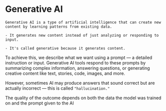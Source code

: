 # Generative AI

```
Generative AI is a type of artificial intelligence that can create new content by learning patterns from existing data.

- It generates new content instead of just analyzing or responding to input.

- It's called generative because it generates content.
```

To achieve this, we describe what we want using a prompt — a detailed instruction or input. Generative AI tools respond to these prompts by summarizing complex information, answering questions, or generating creative content like text, stories, code, images, and more.

However, sometimes AI may produce answers that sound correct but are actually incorrect — this is called `"hallucination."`

The quality of the outcome depends on both the data the model was trained on and the prompt given to the AI